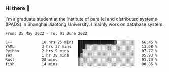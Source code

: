 ### Hi there 👋

I'm a graduate student at the institute of parallel and distributed systems (IPADS) in Shanghai Jiaotong University. I mainly work on database system.

<!--START_SECTION:waka-->

```text
From: 25 May 2022 - To: 01 June 2022

C++             18 hrs 25 mins  ████████████████▓░░░░░░░░   66.45 %
YAML            3 hrs 37 mins   ███▒░░░░░░░░░░░░░░░░░░░░░   13.08 %
Python          2 hrs 9 mins    ██░░░░░░░░░░░░░░░░░░░░░░░   07.77 %
TeX             1 hr 38 mins    █▒░░░░░░░░░░░░░░░░░░░░░░░   05.93 %
Rust            28 mins         ▒░░░░░░░░░░░░░░░░░░░░░░░░   01.73 %
fish            14 mins         ▒░░░░░░░░░░░░░░░░░░░░░░░░   00.85 %
```

<!--END_SECTION:waka-->

<!--
**yqmmm/yqmmm** is a ✨ _special_ ✨ repository because its `README.md` (this file) appears on your GitHub profile.

Here are some ideas to get you started:

- 🔭 I’m currently working on ...
- 🌱 I’m currently learning ...
- 👯 I’m looking to collaborate on ...
- 🤔 I’m looking for help with ...
- 💬 Ask me about ...
- 📫 How to reach me: ...
- 😄 Pronouns: ...
- ⚡ Fun fact: ...
-->
